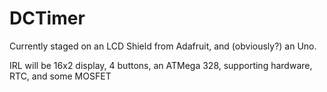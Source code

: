 DCTimer
=======
Currently staged on an LCD Shield from Adafruit, and (obviously?) an Uno.

IRL will be 16x2 display, 4 buttons, an ATMega 328, supporting hardware, RTC, and some MOSFET
